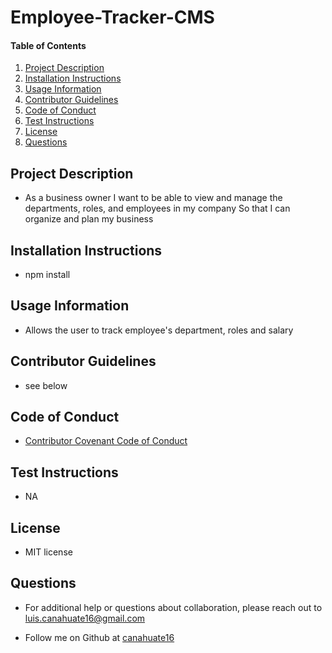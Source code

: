 # Employee-Tracker-CMS

#### Table of Contents
1. [Project Description](#project-description)
2. [Installation Instructions](#installation-instructions)
3. [Usage Information](#usage-information)
4. [Contributor Guidelines](#contributor-guidelines)
5. [Code of Conduct](#code-of-conduct)
6. [Test Instructions](#test-instructions)
7. [License](#license)
8. [Questions](#questions)


## Project Description
* As a business owner I want to be able to view and manage the departments, roles, and employees in my company So that I can organize and plan my business

## Installation Instructions
* npm install

## Usage Information
* Allows the user to track employee's department, roles and salary

## Contributor Guidelines
* see below

## Code of Conduct
* [Contributor Covenant Code of Conduct](https://www.contributor-covenant.org/version/2/0/code_of_conduct/code_of_conduct.md)

## Test Instructions
* NA

## License
* MIT license

## Questions
* For additional help or questions about collaboration, please reach out to luis.canahuate16@gmail.com

* Follow me on Github at [canahuate16](http://github.com/canahuate16)